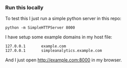 ### Run this locally

To test this I just run a simple python server in this repo:

```
python -m SimpleHTTPServer 8000
```

I have setup some example domains in my host file:

```
127.0.0.1       example.com
127.0.0.1       simpleanalytics.example.com
```

And I just open http://example.com:8000 in my browser.
